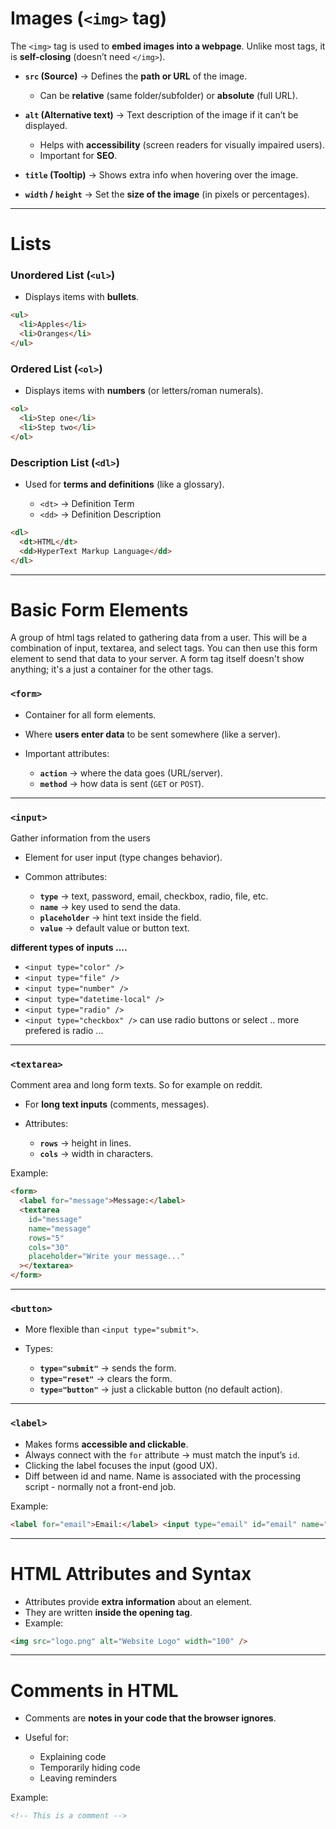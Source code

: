 # Images (`<img>` tag)

The `<img>` tag is used to **embed images into a webpage**. Unlike most tags, it is **self-closing** (doesn’t need `</img>`).

- **`src` (Source)** → Defines the **path or URL** of the image.

  - Can be **relative** (same folder/subfolder) or **absolute** (full URL).

- **`alt` (Alternative text)** → Text description of the image if it can’t be displayed.

  - Helps with **accessibility** (screen readers for visually impaired users).
  - Important for **SEO**.

- **`title` (Tooltip)** → Shows extra info when hovering over the image.
- **`width` / `height`** → Set the **size of the image** (in pixels or percentages).

---

# Lists

### Unordered List (`<ul>`)

- Displays items with **bullets**.

```html
<ul>
  <li>Apples</li>
  <li>Oranges</li>
</ul>
```

### Ordered List (`<ol>`)

- Displays items with **numbers** (or letters/roman numerals).

```html
<ol>
  <li>Step one</li>
  <li>Step two</li>
</ol>
```

### Description List (`<dl>`)

- Used for **terms and definitions** (like a glossary).

  - `<dt>` → Definition Term
  - `<dd>` → Definition Description

```html
<dl>
  <dt>HTML</dt>
  <dd>HyperText Markup Language</dd>
</dl>
```

---

# Basic Form Elements

A group of html tags related to gathering data from a user. This will be a combination of input, textarea, and select tags. You can then use this form element to send that data to your server. A form tag itself doesn't show anything; it's a just a container for the other tags.

### `<form>`

- Container for all form elements.
- Where **users enter data** to be sent somewhere (like a server).
- Important attributes:

  - **`action`** → where the data goes (URL/server).
  - **`method`** → how data is sent (`GET` or `POST`).

---

### `<input>`

Gather information from the users

- Element for user input (type changes behavior).
- Common attributes:

  - **`type`** → text, password, email, checkbox, radio, file, etc.
  - **`name`** → key used to send the data.
  - **`placeholder`** → hint text inside the field.
  - **`value`** → default value or button text.

**different types of inputs ....**

- `<input type="color" />`
- `<input type="file" />`
- `<input type="number" />`
- `<input type="datetime-local" />`
- `<input type="radio" />`
- `<input type="checkbox" />`
  can use radio buttons or select .. more prefered is radio ...

---

### `<textarea>`

Comment area and long form texts. So for example on reddit.

- For **long text inputs** (comments, messages).
- Attributes:

  - **`rows`** → height in lines.
  - **`cols`** → width in characters.

Example:

```html
<form>
  <label for="message">Message:</label>
  <textarea
    id="message"
    name="message"
    rows="5"
    cols="30"
    placeholder="Write your message..."
  ></textarea>
</form>
```

---

### `<button>`

- More flexible than `<input type="submit">`.
- Types:

  - **`type="submit"`** → sends the form.
  - **`type="reset"`** → clears the form.
  - **`type="button"`** → just a clickable button (no default action).

---

### `<label>`

- Makes forms **accessible and clickable**.
- Always connect with the `for` attribute → must match the input’s `id`.
- Clicking the label focuses the input (good UX).
- Diff between id and name. Name is associated with the processing script - normally not a front-end job.

Example:

```html
<label for="email">Email:</label> <input type="email" id="email" name="email" />
```

---

# HTML Attributes and Syntax

- Attributes provide **extra information** about an element.
- They are written **inside the opening tag**.
- Example:

```html
<img src="logo.png" alt="Website Logo" width="100" />
```

---

# Comments in HTML

- Comments are **notes in your code that the browser ignores**.
- Useful for:

  - Explaining code
  - Temporarily hiding code
  - Leaving reminders

Example:

```html
<!-- This is a comment -->
```

